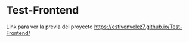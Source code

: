 # Test-Frontend

Link para ver la previa del proyecto
https://estivenvelez7.github.io/Test-Frontend/
